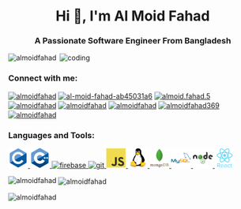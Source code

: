 <h1 align="center">Hi 👋, I'm Al Moid Fahad</h1>
<h3 align="center">A Passionate Software Engineer From Bangladesh</h3>
<img align="right" alt="coding" width="400" src="https://cdn2.laihua.com/doratoon-dist/static/img/break-down-complex-issues.52a3de7.gif">

<p align="left"> <img src="https://komarev.com/ghpvc/?username=almoidfahad&label=Profile%20views&color=0e75b6&style=flat" alt="almoidfahad" /> </p>

<h3 align="left">Connect with me:</h3>
<p align="left">
<a href="https://twitter.com/almoidfahad" target="blank"><img align="center" src="https://raw.githubusercontent.com/rahuldkjain/github-profile-readme-generator/master/src/images/icons/Social/twitter.svg" alt="almoidfahad" height="30" width="40" /></a>
<a href="https://linkedin.com/in/al-moid-fahad-ab45031a6" target="blank"><img align="center" src="https://raw.githubusercontent.com/rahuldkjain/github-profile-readme-generator/master/src/images/icons/Social/linked-in-alt.svg" alt="al-moid-fahad-ab45031a6" height="30" width="40" /></a>
<a href="https://fb.com/almoid.fahad.5" target="blank"><img align="center" src="https://raw.githubusercontent.com/rahuldkjain/github-profile-readme-generator/master/src/images/icons/Social/facebook.svg" alt="almoid.fahad.5" height="30" width="40" /></a>
<a href="https://instagram.com/almoidfahad" target="blank"><img align="center" src="https://raw.githubusercontent.com/rahuldkjain/github-profile-readme-generator/master/src/images/icons/Social/instagram.svg" alt="almoidfahad" height="30" width="40" /></a>
<a href="https://www.codechef.com/users/almoidfahad" target="blank"><img align="center" src="https://cdn.jsdelivr.net/npm/simple-icons@3.1.0/icons/codechef.svg" alt="almoidfahad" height="30" width="40" /></a>
<a href="https://www.hackerrank.com/almoidfahad" target="blank"><img align="center" src="https://raw.githubusercontent.com/rahuldkjain/github-profile-readme-generator/master/src/images/icons/Social/hackerrank.svg" alt="almoidfahad" height="30" width="40" /></a>
<a href="https://codeforces.com/profile/almoidfahad369" target="blank"><img align="center" src="https://raw.githubusercontent.com/rahuldkjain/github-profile-readme-generator/master/src/images/icons/Social/codeforces.svg" alt="almoidfahad369" height="30" width="40" /></a>
<a href="https://www.leetcode.com/almoidfahad" target="blank"><img align="center" src="https://raw.githubusercontent.com/rahuldkjain/github-profile-readme-generator/master/src/images/icons/Social/leet-code.svg" alt="almoidfahad" height="30" width="40" /></a>
</p>

<h3 align="left">Languages and Tools:</h3>
<p align="left"> <a href="https://www.cprogramming.com/" target="_blank" rel="noreferrer"> <img src="https://raw.githubusercontent.com/devicons/devicon/master/icons/c/c-original.svg" alt="c" width="40" height="40"/> </a> <a href="https://www.w3schools.com/cpp/" target="_blank" rel="noreferrer"> <img src="https://raw.githubusercontent.com/devicons/devicon/master/icons/cplusplus/cplusplus-original.svg" alt="cplusplus" width="40" height="40"/> </a> <a href="https://firebase.google.com/" target="_blank" rel="noreferrer"> <img src="https://www.vectorlogo.zone/logos/firebase/firebase-icon.svg" alt="firebase" width="40" height="40"/> </a> <a href="https://git-scm.com/" target="_blank" rel="noreferrer"> <img src="https://www.vectorlogo.zone/logos/git-scm/git-scm-icon.svg" alt="git" width="40" height="40"/> </a> <a href="https://developer.mozilla.org/en-US/docs/Web/JavaScript" target="_blank" rel="noreferrer"> <img src="https://raw.githubusercontent.com/devicons/devicon/master/icons/javascript/javascript-original.svg" alt="javascript" width="40" height="40"/> </a> <a href="https://www.linux.org/" target="_blank" rel="noreferrer"> <img src="https://raw.githubusercontent.com/devicons/devicon/master/icons/linux/linux-original.svg" alt="linux" width="40" height="40"/> </a> <a href="https://www.mongodb.com/" target="_blank" rel="noreferrer"> <img src="https://raw.githubusercontent.com/devicons/devicon/master/icons/mongodb/mongodb-original-wordmark.svg" alt="mongodb" width="40" height="40"/> </a> <a href="https://www.mysql.com/" target="_blank" rel="noreferrer"> <img src="https://raw.githubusercontent.com/devicons/devicon/master/icons/mysql/mysql-original-wordmark.svg" alt="mysql" width="40" height="40"/> </a> <a href="https://nodejs.org" target="_blank" rel="noreferrer"> <img src="https://raw.githubusercontent.com/devicons/devicon/master/icons/nodejs/nodejs-original-wordmark.svg" alt="nodejs" width="40" height="40"/> </a> <a href="https://reactjs.org/" target="_blank" rel="noreferrer"> <img src="https://raw.githubusercontent.com/devicons/devicon/master/icons/react/react-original-wordmark.svg" alt="react" width="40" height="40"/> </a> </p>

<p><img align="left" src="https://github-readme-stats.vercel.app/api/top-langs?username=almoidfahad&show_icons=true&locale=en&layout=compact" alt="almoidfahad" /></p>

<p>&nbsp;<img align="center" src="https://github-readme-stats.vercel.app/api?username=almoidfahad&show_icons=true&locale=en" alt="almoidfahad" /></p>

<p><img align="center" src="https://github-readme-streak-stats.herokuapp.com/?user=almoidfahad&" alt="almoidfahad" /></p>
